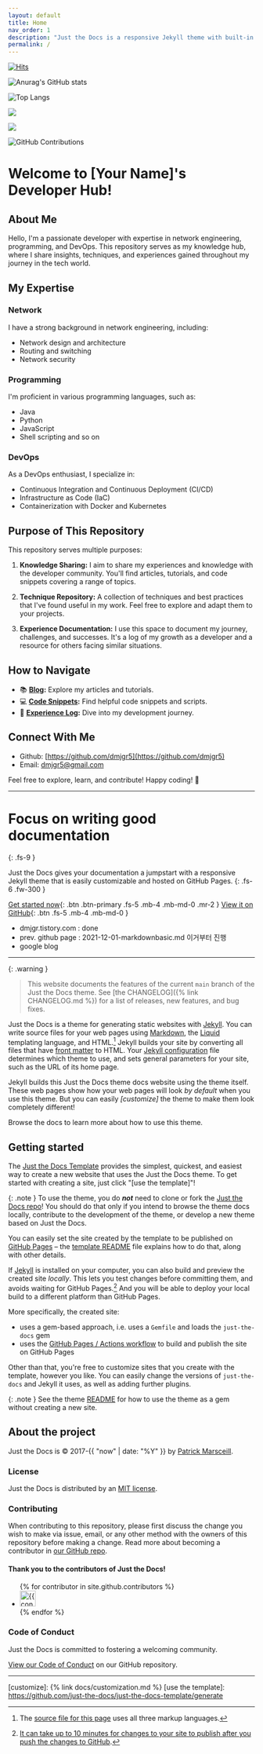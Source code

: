 ```yaml
---
layout: default
title: Home
nav_order: 1
description: "Just the Docs is a responsive Jekyll theme with built-in search that is easily customizable and hosted on GitHub Pages."
permalink: /
---
```




 [![Hits](https://hits.seeyoufarm.com/api/count/incr/badge.svg?url=https%3A%2F%2Fgithub.com%2Fdmjgr5)](https://hits.seeyoufarm.com)

![Anurag's GitHub stats](https://github-readme-stats.vercel.app/api?username=dmjgr5&show_icons=true&theme=transparent)

![Top Langs](https://github-readme-stats.vercel.app/api/top-langs/?username=dmjgr5&layout=compact)

![](https://github-readme-stats.vercel.app/api?username=dmjgr5&show_icons=true&theme=radical)



![](https://img.shields.io/github/commit-activity/m/dmjgr5?color=green&style=for-the-badge)

<img src="https://github.com/dmjgr5" alt="GitHub Contributions">


# Welcome to [Your Name]'s Developer Hub!

## About Me

Hello, I'm a passionate developer with expertise in network engineering, programming, and DevOps. This repository serves as my knowledge hub, where I share insights, techniques, and experiences gained throughout my journey in the tech world.

## My Expertise

### Network

I have a strong background in network engineering, including:

- Network design and architecture
- Routing and switching
- Network security

### Programming

I'm proficient in various programming languages, such as:

- Java
- Python
- JavaScript
- Shell scripting and so on


### DevOps

As a DevOps enthusiast, I specialize in:

- Continuous Integration and Continuous Deployment (CI/CD)
- Infrastructure as Code (IaC)
- Containerization with Docker and Kubernetes

## Purpose of This Repository

This repository serves multiple purposes:

1. **Knowledge Sharing:** I aim to share my experiences and knowledge with the developer community. You'll find articles, tutorials, and code snippets covering a range of topics.

2. **Technique Repository:** A collection of techniques and best practices that I've found useful in my work. Feel free to explore and adapt them to your projects.

3. **Experience Documentation:** I use this space to document my journey, challenges, and successes. It's a log of my growth as a developer and a resource for others facing similar situations.

## How to Navigate

- 📚 **[Blog](blog/):** Explore my articles and tutorials.
- 💻 **[Code Snippets](code/):** Find helpful code snippets and scripts.
- 📖 **[Experience Log](experiences/):** Dive into my development journey.


## Connect With Me

- Github: [https://github.com/dmjgr5](https://github.com/dmjgr5)
- Email: [dmjgr5@gmail.com](mailto:dmjgr5@gmail.com)

Feel free to explore, learn, and contribute! Happy coding! 🚀



--- 

# Focus on writing good documentation
{: .fs-9 }

Just the Docs gives your documentation a jumpstart with a responsive Jekyll theme that is easily customizable and hosted on GitHub Pages.
{: .fs-6 .fw-300 }

[Get started now](#getting-started){: .btn .btn-primary .fs-5 .mb-4 .mb-md-0 .mr-2 }
[View it on GitHub][Just the Docs repo]{: .btn .fs-5 .mb-4 .mb-md-0 }


- dmjgr.tistory.com : done
- prev. github page : 2021-12-01-markdownbasic.md 이거부터 진행
- google blog 

---

{: .warning }
> This website documents the features of the current `main` branch of the Just the Docs theme. See [the CHANGELOG]({% link CHANGELOG.md %}) for a list of releases, new features, and bug fixes.

Just the Docs is a theme for generating static websites with [Jekyll]. You can write source files for your web pages using [Markdown], the [Liquid] templating language, and HTML.[^1] Jekyll builds your site by converting all files that have [front matter] to HTML. Your [Jekyll configuration] file determines which theme to use, and sets general parameters for your site, such as the URL of its home page.

Jekyll builds this Just the Docs theme docs website using the theme itself. These web pages show how your web pages will look *by default* when you use this theme. But you can easily *[customize]* the theme to make them look completely different!

Browse the docs to learn more about how to use this theme.

## Getting started

The [Just the Docs Template] provides the simplest, quickest, and easiest way to create a new website that uses the Just the Docs theme. To get started with creating a site, just click "[use the template]"!

{: .note }
To use the theme, you do ***not*** need to clone or fork the [Just the Docs repo]! You should do that only if you intend to browse the theme docs locally, contribute to the development of the theme, or develop a new theme based on Just the Docs.

You can easily set the site created by the template to be published on [GitHub Pages] – the [template README] file explains how to do that, along with other details.

If [Jekyll] is installed on your computer, you can also build and preview the created site *locally*. This lets you test changes before committing them, and avoids waiting for GitHub Pages.[^2] And you will be able to deploy your local build to a different platform than GitHub Pages.

More specifically, the created site:

- uses a gem-based approach, i.e. uses a `Gemfile` and loads the `just-the-docs` gem
- uses the [GitHub Pages / Actions workflow] to build and publish the site on GitHub Pages

Other than that, you're free to customize sites that you create with the template, however you like. You can easily change the versions of `just-the-docs` and Jekyll it uses, as well as adding further plugins.

{: .note }
See the theme [README][Just the Docs README] for how to use the theme as a gem without creating a new site.

## About the project

Just the Docs is &copy; 2017-{{ "now" | date: "%Y" }} by [Patrick Marsceill](https://patrickmarsceill.com).

### License

Just the Docs is distributed by an [MIT license](https://github.com/just-the-docs/just-the-docs/tree/main/LICENSE.txt).

### Contributing

When contributing to this repository, please first discuss the change you wish to make via issue,
email, or any other method with the owners of this repository before making a change. Read more about becoming a contributor in [our GitHub repo](https://github.com/just-the-docs/just-the-docs#contributing).

#### Thank you to the contributors of Just the Docs!

<ul class="list-style-none">
{% for contributor in site.github.contributors %}
  <li class="d-inline-block mr-1">
     <a href="{{ contributor.html_url }}"><img src="{{ contributor.avatar_url }}" width="32" height="32" alt="{{ contributor.login }}"></a>
  </li>
{% endfor %}
</ul>

### Code of Conduct

Just the Docs is committed to fostering a welcoming community.

[View our Code of Conduct](https://github.com/just-the-docs/just-the-docs/tree/main/CODE_OF_CONDUCT.md) on our GitHub repository.

----

[^1]: The [source file for this page] uses all three markup languages.

[^2]: [It can take up to 10 minutes for changes to your site to publish after you push the changes to GitHub](https://docs.github.com/en/pages/setting-up-a-github-pages-site-with-jekyll/creating-a-github-pages-site-with-jekyll#creating-your-site).

[Jekyll]: https://jekyllrb.com
[Markdown]: https://daringfireball.net/projects/markdown/
[Liquid]: https://github.com/Shopify/liquid/wiki
[Front matter]: https://jekyllrb.com/docs/front-matter/
[Jekyll configuration]: https://jekyllrb.com/docs/configuration/
[source file for this page]: https://github.com/just-the-docs/just-the-docs/blob/main/index.md
[Just the Docs Template]: https://just-the-docs.github.io/just-the-docs-template/
[Just the Docs]: https://just-the-docs.com
[Just the Docs repo]: https://github.com/just-the-docs/just-the-docs
[Just the Docs README]: https://github.com/just-the-docs/just-the-docs/blob/main/README.md
[GitHub Pages]: https://pages.github.com/
[Template README]: https://github.com/just-the-docs/just-the-docs-template/blob/main/README.md
[GitHub Pages / Actions workflow]: https://github.blog/changelog/2022-07-27-github-pages-custom-github-actions-workflows-beta/
[customize]: {% link docs/customization.md %}
[use the template]: https://github.com/just-the-docs/just-the-docs-template/generate
